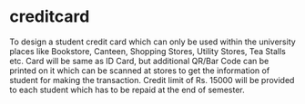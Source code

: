 # creditcard
To design a student credit card which can only be used within the university places like Bookstore, Canteen, Shopping Stores, Utility Stores, Tea Stalls etc. Card will be same as ID Card, but additional QR/Bar Code can be printed on it which can be scanned at stores to get the information of student for making the transaction. Credit limit of Rs. 15000 will be provided to each student which has to be repaid at the end of semester.
